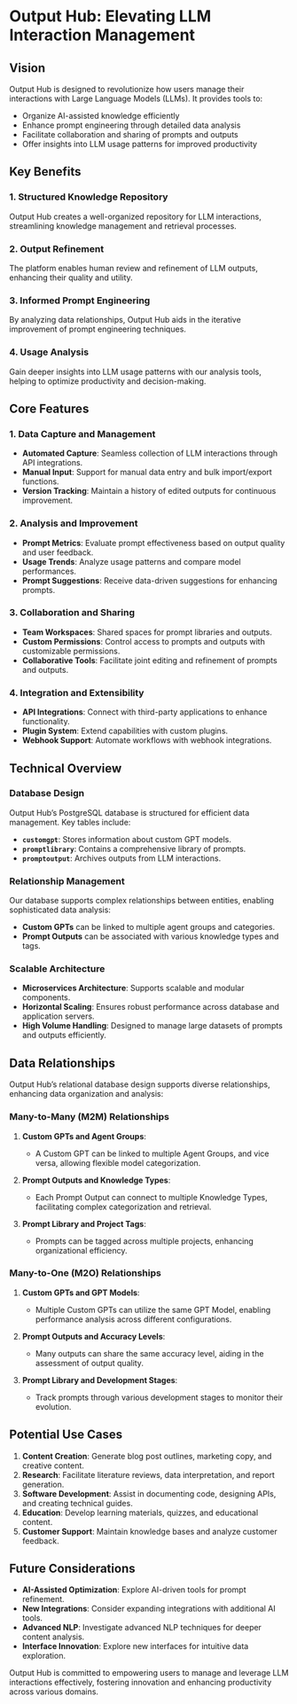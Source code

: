 # Output Hub: Elevating LLM Interaction Management

## Vision

Output Hub is designed to revolutionize how users manage their interactions with Large Language Models (LLMs). It provides tools to:

- Organize AI-assisted knowledge efficiently
- Enhance prompt engineering through detailed data analysis
- Facilitate collaboration and sharing of prompts and outputs
- Offer insights into LLM usage patterns for improved productivity

## Key Benefits

### 1. **Structured Knowledge Repository**
Output Hub creates a well-organized repository for LLM interactions, streamlining knowledge management and retrieval processes.

### 2. **Output Refinement**
The platform enables human review and refinement of LLM outputs, enhancing their quality and utility.

### 3. **Informed Prompt Engineering**
By analyzing data relationships, Output Hub aids in the iterative improvement of prompt engineering techniques.

### 4. **Usage Analysis**
Gain deeper insights into LLM usage patterns with our analysis tools, helping to optimize productivity and decision-making.

## Core Features

### 1. **Data Capture and Management**
- **Automated Capture**: Seamless collection of LLM interactions through API integrations.
- **Manual Input**: Support for manual data entry and bulk import/export functions.
- **Version Tracking**: Maintain a history of edited outputs for continuous improvement.

### 2. **Analysis and Improvement**
- **Prompt Metrics**: Evaluate prompt effectiveness based on output quality and user feedback.
- **Usage Trends**: Analyze usage patterns and compare model performances.
- **Prompt Suggestions**: Receive data-driven suggestions for enhancing prompts.

### 3. **Collaboration and Sharing**
- **Team Workspaces**: Shared spaces for prompt libraries and outputs.
- **Custom Permissions**: Control access to prompts and outputs with customizable permissions.
- **Collaborative Tools**: Facilitate joint editing and refinement of prompts and outputs.

### 4. **Integration and Extensibility**
- **API Integrations**: Connect with third-party applications to enhance functionality.
- **Plugin System**: Extend capabilities with custom plugins.
- **Webhook Support**: Automate workflows with webhook integrations.

## Technical Overview

### Database Design
Output Hub’s PostgreSQL database is structured for efficient data management. Key tables include:

- **`customgpt`**: Stores information about custom GPT models.
- **`promptlibrary`**: Contains a comprehensive library of prompts.
- **`promptoutput`**: Archives outputs from LLM interactions.

### Relationship Management
Our database supports complex relationships between entities, enabling sophisticated data analysis:

- **Custom GPTs** can be linked to multiple agent groups and categories.
- **Prompt Outputs** can be associated with various knowledge types and tags.

### Scalable Architecture
- **Microservices Architecture**: Supports scalable and modular components.
- **Horizontal Scaling**: Ensures robust performance across database and application servers.
- **High Volume Handling**: Designed to manage large datasets of prompts and outputs efficiently.

## Data Relationships

Output Hub’s relational database design supports diverse relationships, enhancing data organization and analysis:

### Many-to-Many (M2M) Relationships

1. **Custom GPTs and Agent Groups**:
   - A Custom GPT can be linked to multiple Agent Groups, and vice versa, allowing flexible model categorization.

2. **Prompt Outputs and Knowledge Types**:
   - Each Prompt Output can connect to multiple Knowledge Types, facilitating complex categorization and retrieval.

3. **Prompt Library and Project Tags**:
   - Prompts can be tagged across multiple projects, enhancing organizational efficiency.

### Many-to-One (M2O) Relationships

1. **Custom GPTs and GPT Models**:
   - Multiple Custom GPTs can utilize the same GPT Model, enabling performance analysis across different configurations.

2. **Prompt Outputs and Accuracy Levels**:
   - Many outputs can share the same accuracy level, aiding in the assessment of output quality.

3. **Prompt Library and Development Stages**:
   - Track prompts through various development stages to monitor their evolution.

## Potential Use Cases

1. **Content Creation**: Generate blog post outlines, marketing copy, and creative content.
2. **Research**: Facilitate literature reviews, data interpretation, and report generation.
3. **Software Development**: Assist in documenting code, designing APIs, and creating technical guides.
4. **Education**: Develop learning materials, quizzes, and educational content.
5. **Customer Support**: Maintain knowledge bases and analyze customer feedback.

## Future Considerations

- **AI-Assisted Optimization**: Explore AI-driven tools for prompt refinement.
- **New Integrations**: Consider expanding integrations with additional AI tools.
- **Advanced NLP**: Investigate advanced NLP techniques for deeper content analysis.
- **Interface Innovation**: Explore new interfaces for intuitive data exploration.

Output Hub is committed to empowering users to manage and leverage LLM interactions effectively, fostering innovation and enhancing productivity across various domains.

